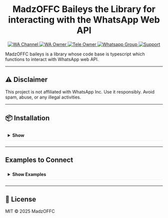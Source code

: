 # <div align='center'> MadzOFFC Baileys the Library for interacting with the WhatsApp Web API</div>

<div align='center'>
  <p>
    <a href="https://whatsapp.com/channel/0029Vb2RpI91CYoPEQn8xi3v">
      <img src="https://img.shields.io/badge/WhatsApp-Channel-brightgreen?style=for-the-badge&logo=whatsapp&logoColor=white" alt="WA Channel"/>
    </a>
    <a href="https://wa.me/6281313890427">
      <img src="https://img.shields.io/badge/Owner-WA-green?style=for-the-badge&logo=whatsapp&logoColor=white" alt="WA Owner"/>
    </a>
    <a href="https://t.me/@MadzzOffc">
      <img src="https://img.shields.io/badge/Owner-Telegram-cyan?style=for-the-badge&logo=telegram&logoColor=white" alt="Tele Owner"/>
    </a>
    <a href="https://chat.whatsapp.com/HXRaAWxxdIQ7ZTrc2o8xlA?mode=ems_copy_t">
      <img src="https://img.shields.io/badge/Discussion Forum-blue?style=for-the-badge&logo=whatsapp&logoColor=white" alt="Whatsapp Group"/>
    <a href="">
      <img src="https://img.shields.io/badge/Support-blue" alt="Support"/>
    </a>
  </p>
</div>

MadzOFFC baileys is a library whose code base is typescript which functions to interact with WhatsApp web API.

---

## ⚠️ Disclaimer
This project is not affiliated with WhatsApp Inc. Use it responsibly. Avoid spam, abuse, or any illegal activities.

---

## 📦 Installation
<details>
<summary style="font-weight: bold; cursor: pointer; padding: 8px; border-bottom: 1px solid #eee; margin-bottom: 5px;">Show</summary>
<div style="padding: 10px 15px; background: #f9f9f9; border: 1px solid #eee; border-top: none; border-radius: 0 0 5px 5px;">

if you install in terminal
```bash
npm install @madzoffc/baileysmod
# or
yarn add @madzoffc/baileysmod
```

if in package.json
```javascript
"dependencies": {
  "@whiskeysockets/baileys": "npm:@madzoffc/baileysmod@latest"
}
```

Then import the default function in your code:
```javascript
// if esm or Es Modules
import makeWASocket from "@madzoffc/baileysmod"
// if cjs or commonjs
const { makeWASocket } = require("@madzoffc/baileysmod");
```
</div>
</details>

---

## Examples to Connect
<details>
<summary style="font-weight: bold; cursor: pointer; padding: 8px; border-bottom: 1px solid #eee; margin-bottom: 5px;">Show Examples</summary>
<div style="padding: 10px 15px; background: #f9f9f9; border: 1px solid #eee; border-top: none; border-radius: 0 0 5px 5px;">
```ts
```
</div>
</details>

---

## 📄 License
MIT © 2025 MadzOFFC
